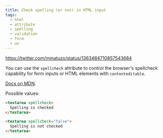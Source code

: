 ```yaml
---
title: Check spelling (or not) in HTML input
tags:
  - html
  - attribute
  - spelling
  - validation
  - form
  - ux
---
```


https://twitter.com/mmatuzo/status/1363484710857543684

You can use the `spellcheck` attribute to control the browser's spellcheck capability for form inputs or HTML elements with `contenteditable`.

[Docs on MDN](https://developer.mozilla.org/en-US/docs/Web/HTML/Global_attributes/spellcheck).

Possible values:

```html
<textarea spellcheck>
  Spelling is checked
</textarea>

<textarea spellcheck="false">
  Spelling is not checked
</textarea>
```
